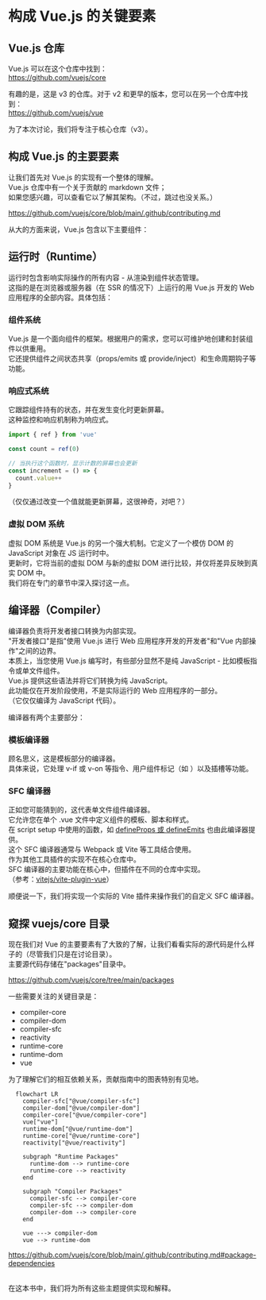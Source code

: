 # 构成 Vue.js 的关键要素

## Vue.js 仓库

Vue.js 可以在这个仓库中找到：  
https://github.com/vuejs/core

有趣的是，这是 v3 的仓库。对于 v2 和更早的版本，您可以在另一个仓库中找到：  
https://github.com/vuejs/vue

为了本次讨论，我们将专注于核心仓库（v3）。

## 构成 Vue.js 的主要要素

让我们首先对 Vue.js 的实现有一个整体的理解。\
Vue.js 仓库中有一个关于贡献的 markdown 文件；  
如果您感兴趣，可以查看它以了解其架构。（不过，跳过也没关系。）

https://github.com/vuejs/core/blob/main/.github/contributing.md

从大的方面来说，Vue.js 包含以下主要组件：

## 运行时（Runtime）

运行时包含影响实际操作的所有内容 - 从渲染到组件状态管理。\
这指的是在浏览器或服务器（在 SSR 的情况下）上运行的用 Vue.js 开发的 Web 应用程序的全部内容。具体包括：

### 组件系统

Vue.js 是一个面向组件的框架。根据用户的需求，您可以可维护地创建和封装组件以供重用。\
它还提供组件之间状态共享（props/emits 或 provide/inject）和生命周期钩子等功能。

### 响应式系统

它跟踪组件持有的状态，并在发生变化时更新屏幕。\
这种监控和响应机制称为响应式。

```ts
import { ref } from 'vue'

const count = ref(0)

// 当执行这个函数时，显示计数的屏幕也会更新
const increment = () => {
  count.value++
}
```

（仅仅通过改变一个值就能更新屏幕，这很神奇，对吧？）

### 虚拟 DOM 系统

虚拟 DOM 系统是 Vue.js 的另一个强大机制。它定义了一个模仿 DOM 的 JavaScript 对象在 JS 运行时中。\
更新时，它将当前的虚拟 DOM 与新的虚拟 DOM 进行比较，并仅将差异反映到真实 DOM 中。\
我们将在专门的章节中深入探讨这一点。

## 编译器（Compiler）

编译器负责将开发者接口转换为内部实现。\
"开发者接口"是指"使用 Vue.js 进行 Web 应用程序开发的开发者"和"Vue 内部操作"之间的边界。\
本质上，当您使用 Vue.js 编写时，有些部分显然不是纯 JavaScript - 比如模板指令或单文件组件。\
Vue.js 提供这些语法并将它们转换为纯 JavaScript。\
此功能仅在开发阶段使用，不是实际运行的 Web 应用程序的一部分。\
（它仅仅编译为 JavaScript 代码）。

编译器有两个主要部分：

### 模板编译器

顾名思义，这是模板部分的编译器。\
具体来说，它处理 v-if 或 v-on 等指令、用户组件标记（如 <Counter />）以及插槽等功能。

### SFC 编译器

正如您可能猜到的，这代表单文件组件编译器。\
它允许您在单个 .vue 文件中定义组件的模板、脚本和样式。\
在 script setup 中使用的函数，如 [defineProps 或 defineEmits](https://vuejs.org/api/sfc-script-setup#defineprops-defineemits) 也由此编译器提供。\
这个 SFC 编译器通常与 Webpack 或 Vite 等工具结合使用。\
作为其他工具插件的实现不在核心仓库中。\
SFC 编译器的主要功能在核心中，但插件在不同的仓库中实现。\
（参考：[vitejs/vite-plugin-vue](https://github.com/vitejs/vite-plugin-vue)）

顺便说一下，我们将实现一个实际的 Vite 插件来操作我们的自定义 SFC 编译器。

## 窥探 vuejs/core 目录

现在我们对 Vue 的主要要素有了大致的了解，让我们看看实际的源代码是什么样子的（尽管我们只是在讨论目录）。\
主要源代码存储在"packages"目录中。

https://github.com/vuejs/core/tree/main/packages

一些需要关注的关键目录是：

- compiler-core
- compiler-dom
- compiler-sfc
- reactivity
- runtime-core
- runtime-dom
- vue

为了理解它们的相互依赖关系，贡献指南中的图表特别有见地。

```mermaid
  flowchart LR
    compiler-sfc["@vue/compiler-sfc"]
    compiler-dom["@vue/compiler-dom"]
    compiler-core["@vue/compiler-core"]
    vue["vue"]
    runtime-dom["@vue/runtime-dom"]
    runtime-core["@vue/runtime-core"]
    reactivity["@vue/reactivity"]

    subgraph "Runtime Packages"
      runtime-dom --> runtime-core
      runtime-core --> reactivity
    end

    subgraph "Compiler Packages"
      compiler-sfc --> compiler-core
      compiler-sfc --> compiler-dom
      compiler-dom --> compiler-core
    end

    vue ---> compiler-dom
    vue --> runtime-dom

```

https://github.com/vuejs/core/blob/main/.github/contributing.md#package-dependencies

<br/>
在这本书中，我们将为所有这些主题提供实现和解释。
